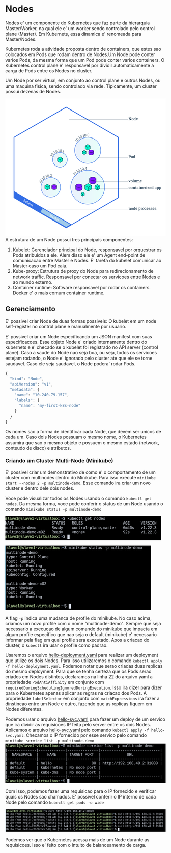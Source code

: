 # Nodes

Nodes e' um componente do Kubernetes que faz parte da hierarquia Master/Worker, na qual ele e' um worker sendo controlado pelo control plane (Master). Em Kubernets, essa dinamica e' renomeada para Master/Nodes.

Kubernetes roda a atividade proposta dentro de containers, que estes sao colocados em Pods que rodam dentro de Nodes.Um Node pode conter  varios Pods, da mesma forma que um Pod pode conter varios conteiners. O Kubernetes control plane e' responsavel por dividir automaticamente a carga de Pods entre os Nodes no cluster.

Um Node por ser virtual, em conjunto ao control plane e outros Nodes, ou uma maquina fisica, sendo controlado via rede. Tipicamente, um cluster possui dezenas de Nodes.

![](../images/module_03_nodes.svg)
A estrutura de um Node possui tres principais componentes:

1. Kubelet: Gerenciador principal do Node, responsavel por orquestrar os Pods atribuidos a ele. Alem disso ele e' um Agent end-point de comunicacao entre Master e Nodes. E' tarefa do kubelet comunicar ao Master caso um Pod caia.
3. Kube-proxy: Estrutura de proxy do Node para redirecionamento de network traffic. Responsavel por conectar os servicoes entre Nodes e ao mundo externo.
4. Container runtime: Software responsavel por rodar os containers. Docker e' o mais comum container runtime.


## Gerenciamento 

E' possivel criar Node de duas formas possiveis: O kubelet em um  node self-register no control plane e manualmente por usuario.

E' possivel criar um Node especificando um JSON manifest com suas especificacoes. Esse objeto Node e' criado internamente  dentro do kubernets e e' checado se o kubelet foi registrado no API server (control plane). Caso a saude do Node nao seja boa, ou seja, todos os servicoes estejam rodando, o Node e' ignorado pelo cluster ate que ele se torne saudavel. Caso ele seja saudavel, o Node podera' rodar Pods.

```javascript
{
  "kind": "Node",
  "apiVersion": "v1",
  "metadata": {
    "name": "10.240.79.157",
    "labels": {
      "name": "my-first-k8s-node"
    }
  }
}
```

Os nomes sao a forma de identificar cada Node, que devem ser unicos de cada um. Caso dois Nodes possuam o mesmo nome, o Kubernetes assumira que sao o mesmo objeto e possuem o mesmo estado (network, conteudo de disco) e atributos. 


### Criando um Cluster Multi-Node (Minikube)

E' possivel criar um demonstrativo de como e' o comportamento de um cluster com multinodes dentro do Minikube. Para isso execute ``minikube start --nodes 2 -p multinode-demo``. Esse comando ira criar um novo cluster e dentro dele dois nodes. 

Voce pode visualizar todos os Nodes usando o comando ``kubectl get nodes``. Da mesma forma, voce pode conferir o status de um Node usando o comando ``minikube status -p multinode-demo``

![kubectl get nodes](../images/2022-01-06_10:34:36.png)

![minikube status -p multinode-demo](../images/2022-01-06_10:37:36.png)


A flag ``-p`` indica uma mudanca de profile do minikube. No caso acima, criamos um novo profile com o nome "multinode-demo". Sempre que seja necessario a execucao de algum comando do minikube que impacta em algum profile especifico que nao seja o default (minikube) e' necessario informar pela flag em qual profile sera executado. Apos a criacao do cluster, o ``kubectl`` ira usar o profile como padrao.

Usaremos o arquivo [hello-deployment.yaml](../code/hello-deployment.yaml) para realizar um deployment que utilize os dois Nodes. Para isso utilizaremos o comando ``kubectl apply -f hello-deployment.yaml``. Podemos notar que serao criadas duas replicas do mesmo deployment. Para que se tenha certeza que os Pods serao criados em Nodes distintos, declaramos na linha 22 do arquivo yaml a propriedade ``PodAntiAffinity`` em conjunto com ``requiredDuringSchedulingIgnoredDuringExecution``. Isso ira dizer para dizer para o Kubernetes apenas aplicar as regras na criacao dos Pods. A propriedade ``labelSelector`` em conjunto com ``matchExpressions`` ira fazer a dinstincao entre um Node e outro, fazendo que as replicas fiquem em Nodes diferentes.

Podemos usar o arquivo [hello-svc.yaml](../code/hello-svc.yaml) para fazer um deploy de um servico que ira dividir as requisicoes IP feita pelo server entre os dois Nodes. Aplicamos o arquivo [hello-svc.yaml](../code/hello-svc.yaml) pelo comando ``kubectl apply -f hello-svc.yaml``. Checamos o IP fornecido por esse servico pelo comando ``minikube service list -p multinode-demo`` 
![](../images/2022-01-06_15:36:24.png)

Com isso, podemos fazer uma requisicao para o IP fornecido e verificar quais os Nodes sao chamados. E' possivel conferir o IP interno de cada Node pelo comando ``kubectl get pods -o wide``

![](../images/2022-01-06_15:38:44.png)

Podemos ver que o Kubernetes acessa mais de um Node durante as requisicoes. Isso e' feito com o intuito de balanceamento de carga.